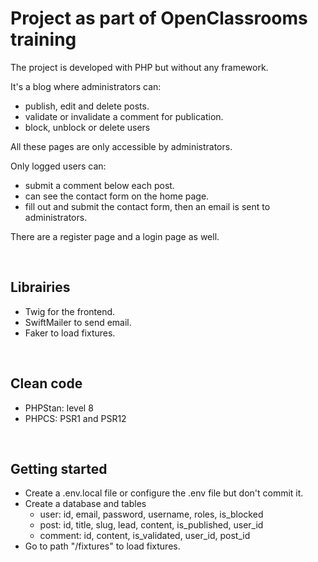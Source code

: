 <h1>Project as part of OpenClassrooms training</h1>

<p>The project is developed with PHP but without any framework.</p>

<p>
  It's a blog where administrators can: 
  <ul>
    <li>publish, edit and delete posts.</li>
    <li>validate or invalidate a comment for publication.</li>
    <li>block, unblock or delete users</li>
  </ul>
  All these pages are only accessible by administrators.
</p>

<p>
  Only logged users can:
  <ul>
    <li>submit a comment below each post.</li>
    <li>can see the contact form on the home page.</li>
    <li>fill out and submit the contact form, then an email is sent to administrators.</li>
  </ul>
</p>

<p>There are a register page and a login page as well.</p>
<br/>

<h2>Librairies</h2>
<ul>
  <li>Twig for the frontend.</li>
  <li>SwiftMailer to send email.</li>
  <li>Faker to load fixtures.</li>
</ul>
<br/>

<h2>Clean code</h2>
<ul>
  <li>PHPStan: level 8</li>
  <li> PHPCS: PSR1 and PSR12</li>
</ul>
<br/>

<h2>Getting started</h2>
<ul>
  <li>Create a .env.local file or configure the .env file but don't commit it.</li>
  <li>
    Create a database and tables
    <ul>
      <li>user: id, email, password, username, roles, is_blocked</li>
      <li>post: id, title, slug, lead, content, is_published, user_id</li>
      <li>comment: id, content, is_validated, user_id, post_id</li>
    </ul>
  </li>
  <li>Go to path "/fixtures" to load fixtures.</li>
 </ul>
